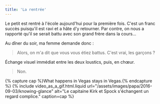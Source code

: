 ```yaml
---
title: 'La rentrée'
---
```


Le petit est rentré à l'école aujourd'hui pour la première fois. C'est un franc succès puisqu'il est ravi et a hâte d'y retourner. Par contre, on nous a rapporté qu'il se serait battu avec son grand frère dans la cours…

<!-- more -->

Au dîner du soir, ma femme demande donc :

> Alors, on m'a dit que vous vous étiez battus. C'est vrai, les garçons ?

Échange visuel immédiat entre les deux loustics, puis, en chœur.

> Non.

{% capture cap %}<span lang="en">What happens in Vegas stays in Vegas.</span>{% endcapture %}
{% include video_as_a_gif.html.liquid
url="/assets/images/papa/2016-09-03/knowing-glance"
alt="Le capitaine Kirk et Spock s'échangent un regard complice."
caption=cap
%}
